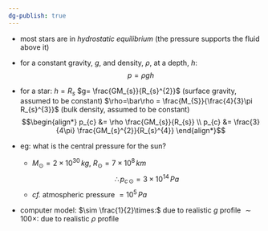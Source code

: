 ```yaml
---
dg-publish: true
---
```


- most stars are in *hydrostatic equilibrium* (the pressure supports the fluid above it)
- for a constant gravity, $g$, and density, $\rho$, at a depth, $h:$ 
$$p = \rho gh$$
- for a star:
		$h=R_{s}$
		$g= \frac{GM_{s}}{R_{s}^{2}}$ (surface gravity, assumed to be constant)
		$\rho=\bar\rho = \frac{M_{S}}{\frac{4}{3}\pi R_{s}^{3}}$ (bulk density, assumed to be constant) 
	$$\begin{align*}
		p_{c} &= \rho \frac{GM_{s}}{R_{s}} \\
		p_{c} &= \frac{3}{4\pi} \frac{GM_{s}^{2}}{R_{s}^{4}} 
	\end{align*}$$

- eg: what is the central pressure for the sun?
	- $M_{\odot}=2\times10^{30}\,kg$, $R_{\odot} = 7\times10^{8}\,km$
	$$\therefore p_{c\,\odot} = 3\times10^{14}\,Pa$$
	- *cf.* atmospheric pressure $=10^{5}\,Pa$

- computer model:
	$\sim \frac{1}{2}\times:$ due to realistic $g$ profile
	$\sim 100\times:$ due to realistic $\rho$ profile
